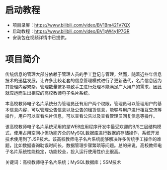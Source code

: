 # 启动教程

- 项目录屏：https://www.bilibili.com/video/BV1Bm421V7QX
- 启动教程：https://www.bilibili.com/video/BV1pW4y1P7GR
- 安装包在视频详情中已提供。

# 项目简介
传统信息的管理大部分依赖于管理人员的手工登记与管理，然而，随着近些年信息技术的迅猛发展，让许多比较老套的信息管理模式进行了更新迭代，名片信息因为其管理内容繁杂，管理数量繁多导致手工进行处理不能满足广大用户的需求，因此就应运而生出相应的高校教师电子名片系统。

本高校教师电子名片系统分为管理员还有用户两个权限，管理员可以管理用户的基本信息内容，可以管理公告信息以及公告的租赁信息，能够与用户进行相互交流等操作，用户可以查看名片信息，可以查看公告以及查看管理员回复信息等操作。

该高校教师电子名片系统采用的是WEB应用程序开发中最受欢迎的B/S三层结构模式，使用占用空间小但功能齐全的MySQL数据库进行数据的存储操作，系统开发技术使用到了JSP技术。该高校教师电子名片系统能够解决许多传统手工操作的难题，比如数据查询耽误时间长，数据管理步骤繁琐等问题。总的来说，高校教师电子名片系统性能稳定，功能较全，投入运行使用性价比很高。 

关键词：高校教师电子名片系统；MySQL数据库；SSM技术
